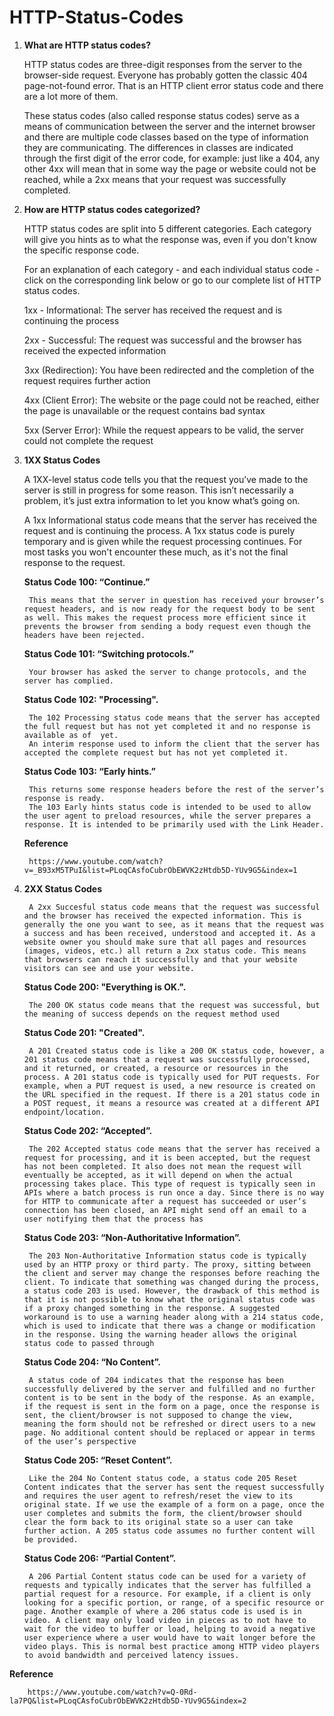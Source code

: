 # HTTP-Status-Codes

1. **What are HTTP status codes?**

    HTTP status codes are three-digit responses from the server to the browser-side request. Everyone has probably gotten the classic 404 page-not-found error. That is an HTTP client error status code and there are a lot more of them.

    These status codes (also called response status codes) serve as a means of communication between the server and the internet browser and there are multiple code classes based on the type of information they are communicating. The differences in classes are indicated through the first digit of the error code, for example: just like a 404, any other 4xx will mean that in some way the page or website could not be reached, while a 2xx means that your request was successfully completed.


2. **How are HTTP status codes categorized?**

    HTTP status codes are split into 5 different categories. Each category will give you hints as to what the response was, even if you don't know the specific response code.

    For an explanation of each category - and each individual status code - click on the corresponding link below or go to our complete list of HTTP status codes.

    1xx - Informational: The server has received the request and is continuing the process 

    2xx - Successful: The request was successful and the browser has received the expected information 

    3xx (Redirection): You have been redirected and the completion of the request requires further action

    4xx (Client Error): The website or the page could not be reached, either the page is unavailable or the request contains bad syntax 

    5xx (Server Error): While the request appears to be valid, the server could not complete the request


3. **1XX Status Codes**

    A 1XX-level status code tells you that the request you’ve made to the server is still in progress for some reason. This isn’t necessarily a problem, it’s just extra information to let you know what’s going on.

    A 1xx Informational status code means that the server has received the request and is continuing the process. A 1xx status code is purely temporary and is given while the request processing continues. For most tasks you won't encounter these much, as it's not the final response to the request.


    **Status Code 100: “Continue.”** 

        This means that the server in question has received your browser’s request headers, and is now ready for the request body to be sent as well. This makes the request process more efficient since it prevents the browser from sending a body request even though the headers have been rejected.


    **Status Code 101: “Switching protocols.”**  

        Your browser has asked the server to change protocols, and the server has complied.


    **Status Code 102: "Processing".** 

        The 102 Processing status code means that the server has accepted the full request but has not yet completed it and no response is available as of  yet.
        An interim response used to inform the client that the server has accepted the complete request but has not yet completed it.


    **Status Code 103: “Early hints.”**  

        This returns some response headers before the rest of the server’s response is ready.
        The 103 Early hints status code is intended to be used to allow the user agent to preload resources, while the server prepares a response. It is intended to be primarily used with the Link Header.


    **Reference**
    
        https://www.youtube.com/watch?v=_B93xM5TPuI&list=PLoqCAsfoCubrObEWVK2zHtdb5D-YUv9G5&index=1
      
        
        
4. **2XX Status Codes**    
       
        A 2xx Succesful status code means that the request was successful and the browser has received the expected information. This is generally the one you want to see, as it means that the request was a success and has been received, understood and accepted it. As a website owner you should make sure that all pages and resources (images, videos, etc.) all return a 2xx status code. This means that browsers can reach it successfully and that your website visitors can see and use your website.


     **Status Code 200: "Everything is OK.".**

        The 200 OK status code means that the request was successful, but the meaning of success depends on the request method used


     **Status Code 201: "Created".** 

        A 201 Created status code is like a 200 OK status code, however, a 201 status code means that a request was successfully processed, and it returned, or created, a resource or resources in the process. A 201 status code is typically used for PUT requests. For example, when a PUT request is used, a new resource is created on the URL specified in the request. If there is a 201 status code in a POST request, it means a resource was created at a different API endpoint/location.


     **Status Code 202: “Accepted”.** 

        The 202 Accepted status code means that the server has received a request for processing, and it is been accepted, but the request has not been completed. It also does not mean the request will eventually be accepted, as it will depend on when the actual processing takes place. This type of request is typically seen in APIs where a batch process is run once a day. Since there is no way for HTTP to communicate after a request has succeeded or user’s connection has been closed, an API might send off an email to a user notifying them that the process has


     **Status Code 203: “Non-Authoritative Information”.** 

        The 203 Non-Authoritative Information status code is typically used by an HTTP proxy or third party. The proxy, sitting between the client and server may change the responses before reaching the client. To indicate that something was changed during the process, a status code 203 is used. However, the drawback of this method is that it is not possible to know what the original status code was if a proxy changed something in the response. A suggested workaround is to use a warning header along with a 214 status code, which is used to indicate that there was a change or modification in the response. Using the warning header allows the original status code to passed through


     **Status Code 204: “No Content”.** 

        A status code of 204 indicates that the response has been successfully delivered by the server and fulfilled and no further content is to be sent in the body of the response. As an example, if the request is sent in the form on a page, once the response is sent, the client/browser is not supposed to change the view, meaning the form should not be refreshed or direct users to a new page. No additional content should be replaced or appear in terms of the user’s perspective
        
     **Status Code 205: “Reset Content”.** 
        
        Like the 204 No Content status code, a status code 205 Reset Content indicates that the server has sent the request successfully and requires the user agent to refresh/reset the view to its original state. If we use the example of a form on a page, once the user completes and submits the form, the client/browser should clear the form back to its original state so a user can take further action. A 205 status code assumes no further content will be provided.
        
        
     **Status Code 206: “Partial Content”.** 
        
        A 206 Partial Content status code can be used for a variety of requests and typically indicates that the server has fulfilled a partial request for a resource. For example, if a client is only looking for a specific portion, or range, of a specific resource or page. Another example of where a 206 status code is used is in video. A client may only load video in pieces as to not have to wait for the video to buffer or load, helping to avoid a negative user experience where a user would have to wait longer before the video plays. This is normal best practice among HTTP video players to avoid bandwidth and perceived latency issues.


 **Reference**
        
        https://www.youtube.com/watch?v=Q-0Rd-la7PQ&list=PLoqCAsfoCubrObEWVK2zHtdb5D-YUv9G5&index=2












